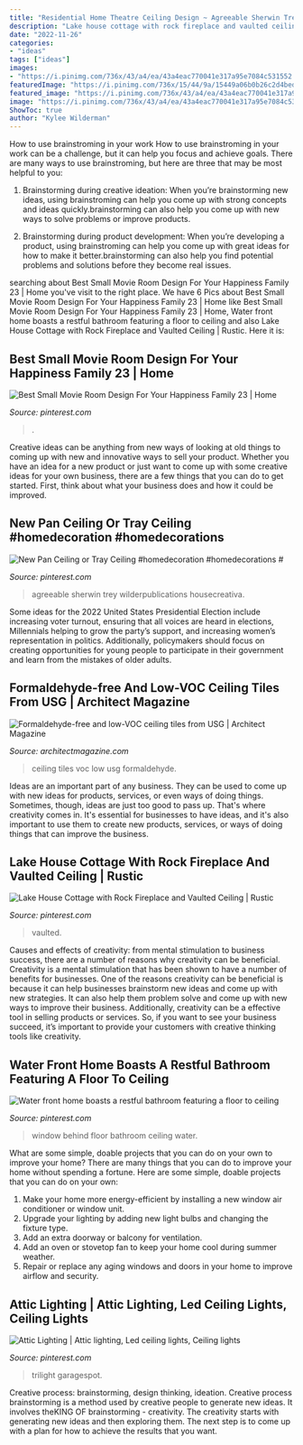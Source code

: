```yaml
---
title: "Residential Home Theatre Ceiling Design ~ Agreeable Sherwin Trey Wilderpublications Housecreativa"
description: "Lake house cottage with rock fireplace and vaulted ceiling"
date: "2022-11-26"
categories:
- "ideas"
tags: ["ideas"]
images:
- "https://i.pinimg.com/736x/43/a4/ea/43a4eac770041e317a95e7084c531552.jpg"
featuredImage: "https://i.pinimg.com/736x/15/44/9a/15449a06b0b26c2d4bed98e9ba6ac4e5.jpg"
featured_image: "https://i.pinimg.com/736x/43/a4/ea/43a4eac770041e317a95e7084c531552.jpg"
image: "https://i.pinimg.com/736x/43/a4/ea/43a4eac770041e317a95e7084c531552.jpg"
ShowToc: true
author: "Kylee Wilderman"
---
```



How to use brainstroming in your work
How to use brainstroming in your work can be a challenge, but it can help you focus and achieve goals. There are many ways to use brainstroming, but here are three that may be most helpful to you:
1. Brainstorming during creative ideation: When you’re brainstorming new ideas, using brainstroming can help you come up with strong concepts and ideas quickly.brainstorming can also help you come up with new ways to solve problems or improve products.

2. Brainstorming during product development: When you’re developing a product, using brainstroming can help you come up with great ideas for how to make it better.brainstorming can also help you find potential problems and solutions before they become real issues.


	

		
searching about Best Small Movie Room Design For Your Happiness Family 23 | Home you've visit to the right place. We have 6 Pics about Best Small Movie Room Design For Your Happiness Family 23 | Home like Best Small Movie Room Design For Your Happiness Family 23 | Home, Water front home boasts a restful bathroom featuring a floor to ceiling and also Lake House Cottage with Rock Fireplace and Vaulted Ceiling | Rustic. Here it is:
		
    
## Best Small Movie Room Design For Your Happiness Family 23 | Home

<img loading=lazy src="https://i.pinimg.com/736x/32/25/b5/3225b5347d246ea3b6b37ba1efc4023f.jpg" onerror="this.onerror=null;this.src='https://tse3.mm.bing.net/th?id=OIP.7dEb7KNaYrQlUEO4A_KGPwHaE8&amp;pid=15.1';" alt="Best Small Movie Room Design For Your Happiness Family 23 | Home">

_Source: pinterest.com_

>. 

	

Creative ideas can be anything from new ways of looking at old things to coming up with new and innovative ways to sell your product. Whether you have an idea for a new product or just want to come up with some creative ideas for your own business, there are a few things that you can do to get started. First, think about what your business does and how it could be improved.

    
## New Pan Ceiling Or Tray Ceiling #homedecoration #homedecorations #

<img loading=lazy src="https://i.pinimg.com/736x/43/a4/ea/43a4eac770041e317a95e7084c531552.jpg" onerror="this.onerror=null;this.src='https://tse3.mm.bing.net/th?id=OIP.IuBMh8wgsQ4Zar9HPWRSXQHaJ3&amp;pid=15.1';" alt="New Pan Ceiling or Tray Ceiling #homedecoration #homedecorations #">

_Source: pinterest.com_

>agreeable sherwin trey wilderpublications housecreativa. 

	

Some ideas for the 2022 United States Presidential Election include increasing voter turnout, ensuring that all voices are heard in elections, Millennials helping to grow the party’s support, and increasing women’s representation in politics. Additionally, policymakers should focus on creating opportunities for young people to participate in their government and learn from the mistakes of older adults.

    
## Formaldehyde-free And Low-VOC Ceiling Tiles From USG | Architect Magazine

<img loading=lazy src="https://cdnassets.hw.net/33/df/d936aa264a0fadfbae8167cfa89c/tmpa9c7-2etmp-tcm20-164310.jpg" onerror="this.onerror=null;this.src='https://tse3.mm.bing.net/th?id=OIP.yKLK_0UxbRv_ftE07h7VjwHaMZ&amp;pid=15.1';" alt="Formaldehyde-free and low-VOC ceiling tiles from USG | Architect Magazine">

_Source: architectmagazine.com_

>ceiling tiles voc low usg formaldehyde. 

	

Ideas are an important part of any business. They can be used to come up with new ideas for products, services, or even ways of doing things. Sometimes, though, ideas are just too good to pass up. That's where creativity comes in. It's essential for businesses to have ideas, and it's also important to use them to create new products, services, or ways of doing things that can improve the business.

    
## Lake House Cottage With Rock Fireplace And Vaulted Ceiling | Rustic

<img loading=lazy src="https://i.pinimg.com/736x/af/4a/88/af4a881bb7d8ef79b9f2d5216043f40c.jpg" onerror="this.onerror=null;this.src='https://tse4.mm.bing.net/th?id=OIP.lkidfKjF1PsTWrlZQmmHtwHaLH&amp;pid=15.1';" alt="Lake House Cottage with Rock Fireplace and Vaulted Ceiling | Rustic">

_Source: pinterest.com_

>vaulted. 

	

Causes and effects of creativity: from mental stimulation to business success, there are a number of reasons why creativity can be beneficial.
Creativity is a mental stimulation that has been shown to have a number of benefits for businesses. One of the reasons creativity can be beneficial is because it can help businesses brainstorm new ideas and come up with new strategies. It can also help them problem solve and come up with new ways to improve their business. Additionally, creativity can be a effective tool in selling products or services. So, if you want to see your business succeed, it’s important to provide your customers with creative thinking tools like creativity.

    
## Water Front Home Boasts A Restful Bathroom Featuring A Floor To Ceiling

<img loading=lazy src="https://i.pinimg.com/736x/15/44/9a/15449a06b0b26c2d4bed98e9ba6ac4e5.jpg" onerror="this.onerror=null;this.src='https://tse2.mm.bing.net/th?id=OIP.QFoE55PgnHqOCZlG5iF2KAHaLH&amp;pid=15.1';" alt="Water front home boasts a restful bathroom featuring a floor to ceiling">

_Source: pinterest.com_

>window behind floor bathroom ceiling water. 

	

What are some simple, doable projects that you can do on your own to improve your home?
There are many things that you can do to improve your home without spending a fortune. Here are some simple, doable projects that you can do on your own:
1. Make your home more energy-efficient by installing a new window air conditioner or window unit.
2. Upgrade your lighting by adding new light bulbs and changing the fixture type.
3. Add an extra doorway or balcony for ventilation. 
4. Add an oven or stovetop fan to keep your home cool during summer weather. 
5. Repair or replace any aging windows and doors in your home to improve airflow and security.

    
## Attic Lighting | Attic Lighting, Led Ceiling Lights, Ceiling Lights

<img loading=lazy src="https://i.pinimg.com/736x/ce/e7/36/cee7364c777d995e5311b65995e4c3e7.jpg" onerror="this.onerror=null;this.src='https://tse3.mm.bing.net/th?id=OIP.qkGjTUVqnDs9E1jgjr8G3QHaFH&amp;pid=15.1';" alt="Attic Lighting | Attic lighting, Led ceiling lights, Ceiling lights">

_Source: pinterest.com_

>trilight garagespot. 

	

Creative process: brainstorming, design thinking, ideation.
Creative process brainstorming is a method used by creative people to generate new ideas. It involves theKING OF brainstorming - creativity. The creativity starts with generating new ideas and then exploring them. The next step is to come up with a plan for how to achieve the results that you want.

